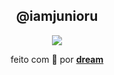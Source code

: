 <h2 align="center">@iamjunioru</h2>
<div align="center">
<a href="https://twitter.com/iamjunioru"><img src="https://img.shields.io/twitter/follow/iamjunioru?style=social"></a>
</div>
<p align="center">feito com 💖 por <b><a href="github.com/iamjunioru">dream</a></p>
